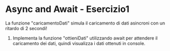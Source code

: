 # Async and Await - Esercizio1

La funzione "caricamentoDati" simula il caricamento di dati asincroni con un ritardo di 2 secondi!

1. Implementa la funzione "ottieniDati" utilizzando await per attendere il caricamento dei dati, quindi visualizza i dati ottenuti in console.